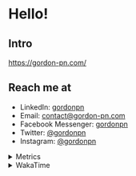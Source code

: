 # Hello!

## Intro

<https://gordon-pn.com/>

## Reach me at

- LinkedIn: [gordonpn](https://www.linkedin.com/in/gordonpn/)
- Email: [contact@gordon-pn.com](mailto:contact@gordon-pn.com)
- Facebook Messenger: [gordonpn](https://www.messenger.com/t/Gordonpn)
- Twitter: [@gordonpn](https://twitter.com/Gordonpn)
- Instagram: [@gordonpn](https://www.instagram.com/gordonpn/)

<details>
  <summary>Metrics</summary>

  <img align="center" src="https://github.com/gordonpn/gordonpn/blob/master/github-metrics.svg" alt="GitHub Metrics">

</details>

<details>
  <summary>WakaTime</summary>

  <!--START_SECTION:waka-->
📊 **This Week I Spent My Time On** 

```text
💬 Programming Languages: 
Java                     11 hrs 32 mins      ██████████░░░░░░░░░░░░░░░   40.44 % 
Go                       9 hrs 7 mins        ████████░░░░░░░░░░░░░░░░░   32.02 % 
XML                      2 hrs 42 mins       ██░░░░░░░░░░░░░░░░░░░░░░░   09.49 % 
Brazil Dependency Config 1 hr 22 mins        █░░░░░░░░░░░░░░░░░░░░░░░░   04.80 % 
Makefile                 59 mins             █░░░░░░░░░░░░░░░░░░░░░░░░   03.49 % 

🔥 Editors: 
IntelliJ IDEA            25 hrs 51 mins      ███████████████████████░░   90.63 % 
VS Code                  2 hrs 40 mins       ██░░░░░░░░░░░░░░░░░░░░░░░   09.37 % 
```


 Last Updated on 18/01/2025 10:20:46 UTC
<!--END_SECTION:waka-->
</details>
